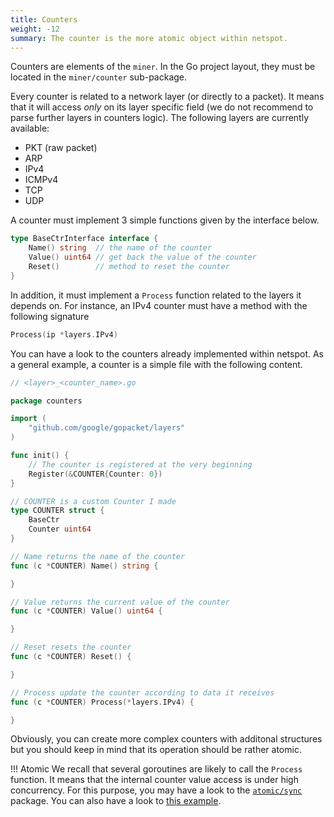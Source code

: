 ```yaml
---
title: Counters
weight: -12
summary: The counter is the more atomic object within netspot.
---
```


Counters are elements of the `miner`. In the Go project layout, they must be located in the `miner/counter` sub-package.

Every counter is related to a network layer (or directly to a packet). It means that it will access _only_ on its layer specific field (we do not recommend to parse further layers in counters logic).
The following layers are currently available:

- PKT (raw packet)
- ARP
- IPv4
- ICMPv4
- TCP
- UDP

A counter must implement 3 simple functions given by the interface below.

```go
type BaseCtrInterface interface {
	Name() string  // the name of the counter
	Value() uint64 // get back the value of the counter
	Reset()        // method to reset the counter
}
```

In addition, it must implement a `Process` function related to
the layers it depends on. For instance, an IPv4 counter must have
a method with the following signature

```go
Process(ip *layers.IPv4)
```

You can have a look to the counters already implemented within netspot. As a general example, a counter is a simple file with the
following content.

```go
// <layer>_<counter_name>.go

package counters

import (
	"github.com/google/gopacket/layers"
)

func init() {
	// The counter is registered at the very beginning
	Register(&COUNTER{Counter: 0})
}

// COUNTER is a custom Counter I made
type COUNTER struct {
	BaseCtr
	Counter uint64
}

// Name returns the name of the counter
func (c *COUNTER) Name() string {

}

// Value returns the current value of the counter
func (c *COUNTER) Value() uint64 {

}

// Reset resets the counter
func (c *COUNTER) Reset() {

}

// Process update the counter according to data it receives
func (c *COUNTER) Process(*layers.IPv4) {

}

```

Obviously, you can create more complex counters with additonal structures but you should keep in mind that its operation
should be rather atomic.

<!-- prettier-ignore -->
!!! Atomic
	We recall that several goroutines are likely to call the `Process` function. It means that the internal counter value access is under high concurrency. For this purpose, you may have a look to the [`atomic/sync`](https://golang.org/pkg/sync/atomic/) package. You can also have a look to [this example](https://gobyexample.com/atomic-counters).
